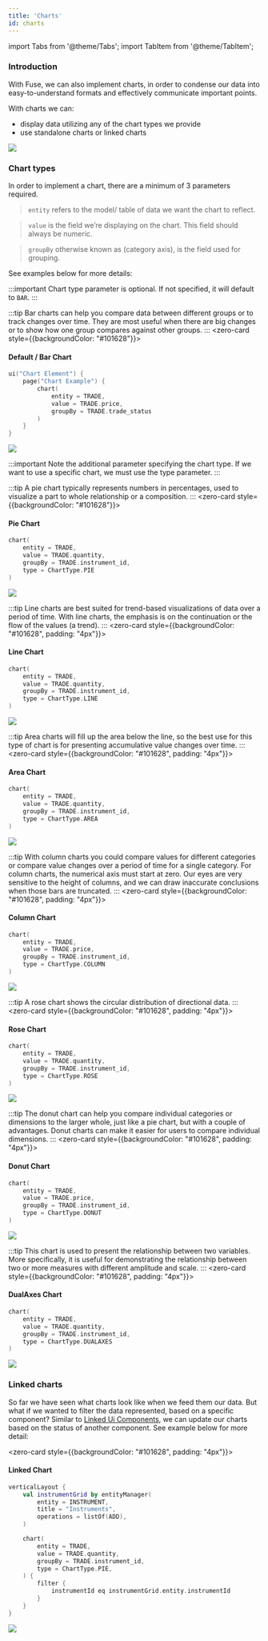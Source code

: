 ```yaml
---
title: 'Charts'
id: charts
---
```

import Tabs from '@theme/Tabs';
import TabItem from '@theme/TabItem';

### Introduction

With Fuse, we can also implement charts, in order to condense our data into easy-to-understand formats and effectively communicate important points.

With charts we can:
- display data utilizing any of the chart types we provide
- use standalone charts or linked charts

![](/img/all-charts.PNG)


### Chart types

In order to implement a chart, there are a minimum of 3 parameters required.
> `entity` refers to the model/ table of data we want the chart to reflect. 

> `value` is the field we’re displaying on the chart. This field should always be numeric.

> `groupBy` otherwise known as (category axis), is the field used for grouping. 


See examples below for more details:

<Tabs>
<TabItem value="bar" label="Default / Bar" default >

:::important
Chart type parameter is optional. If not specified, it will default to `BAR`.
:::
    
:::tip
Bar charts can help you compare data between different groups or to track changes over time. They are most useful when there are big changes or to show how one group compares against other groups. 
:::
<zero-card style={{backgroundColor: "#101628"}}>
<h4 style={{color: "white", paddingTop: "10px", paddingLeft: "10px" }}><b>Default / Bar Chart</b></h4>


```kotlin
ui("Chart Element") {
    page("Chart Example") {
        chart(
            entity = TRADE, 
            value = TRADE.price, 
            groupBy = TRADE.trade_status
        )
    }
}
```
![](/img/bar-chart.PNG)
<!-- ![](/img/default-chart.PNG) -->

</zero-card>
</TabItem>

<TabItem value="pie" label="Pie" default >

:::important
Note the additional parameter specifying the chart type. If we want to use a specific chart, we must use the type parameter. 
:::

:::tip
A pie chart typically represents numbers in percentages, used to visualize a part to whole relationship or a composition. 
:::
<zero-card style={{backgroundColor: "#101628"}}>
<h4 style={{color: "white", paddingTop: "10px", paddingLeft: "10px" }}><b>Pie Chart</b></h4>

```kotlin
chart(
    entity = TRADE, 
    value = TRADE.quantity,
    groupBy = TRADE.instrument_id, 
    type = ChartType.PIE
)
```
![](/img/pie-chart-ins.PNG)

</zero-card>
</TabItem>

<TabItem value="line" label="Line" >

:::tip
Line charts are best suited for trend-based visualizations of data over a period of time. With line charts, the emphasis is on the continuation or the flow of the values (a trend).
:::
<zero-card style={{backgroundColor: "#101628", padding: "4px"}}>
<h4 style={{color: "white", paddingTop: "10px", paddingLeft: "10px" }}><b>Line Chart</b></h4>

```kotlin
chart(
    entity = TRADE, 
    value = TRADE.quantity,
    groupBy = TRADE.instrument_id, 
    type = ChartType.LINE
)
```
![](/img/line-chart.PNG)

</zero-card>

 </TabItem>
 
<TabItem value="area " label="Area" >

:::tip
Area charts will fill up the area below the line, so the best use for this type of chart is for presenting accumulative value changes over time.
:::
<zero-card style={{backgroundColor: "#101628", padding: "4px"}}>
<h4 style={{color: "white", paddingTop: "10px", paddingLeft: "10px" }}><b>Area Chart</b></h4>

```kotlin
chart(
    entity = TRADE, 
    value = TRADE.quantity, 
    groupBy = TRADE.instrument_id, 
    type = ChartType.AREA
)
```
![](/img/area-chart.PNG)

</zero-card>

 </TabItem>

<TabItem value="column" label="Column" >

:::tip
With column charts you could compare values for different categories or compare value changes over a period of time for a single category. For column charts, the numerical axis must start at zero. Our eyes are very sensitive to the height of columns, and we can draw inaccurate conclusions when those bars are truncated.
:::
<zero-card style={{backgroundColor: "#101628", padding: "4px"}}>
<h4 style={{color: "white", paddingTop: "10px", paddingLeft: "10px" }}><b>Column Chart</b></h4>


```kotlin
chart(
    entity = TRADE, 
    value = TRADE.price, 
    groupBy = TRADE.instrument_id, 
    type = ChartType.COLUMN
)
```
![](/img/column-chart.PNG)

</zero-card>

</TabItem>

<TabItem value="rose" label="Rose" >

:::tip
A rose chart shows the circular distribution of directional data.
:::
<zero-card style={{backgroundColor: "#101628", padding: "4px"}}>
<h4 style={{color: "white", paddingTop: "10px", paddingLeft: "10px" }}><b>Rose Chart</b></h4>

```kotlin
chart(
    entity = TRADE, 
    value = TRADE.quantity,
    groupBy = TRADE.instrument_id, 
    type = ChartType.ROSE
)
```

![](/img/rose-chart-q.PNG)

</zero-card>
</TabItem>

<TabItem value="donut" label="Donut" >

:::tip
The donut chart can help you compare individual categories or dimensions to the larger whole, just like a pie chart, but with a couple of advantages. Donut charts can make it easier for users to compare individual dimensions.
:::
<zero-card style={{backgroundColor: "#101628", padding: "4px"}}>
<h4 style={{color: "white", paddingTop: "10px", paddingLeft: "10px" }}><b>Donut Chart</b></h4>


```kotlin
chart(
    entity = TRADE, 
    value = TRADE.price, 
    groupBy = TRADE.instrument_id, 
    type = ChartType.DONUT
)
```

![](/img/donut-chart-ins.PNG)

</zero-card>
</TabItem>

<TabItem value="dualaxes" label="DualAxes" >

:::tip
This chart is used to present the relationship between two variables. More specifically, it is useful for demonstrating the relationship between two or more measures with different amplitude and scale.
:::
<zero-card style={{backgroundColor: "#101628", padding: "4px"}}>
<h4 style={{color: "white", paddingTop: "10px", paddingLeft: "10px" }}><b>DualAxes Chart</b></h4>

```kotlin
chart(
    entity = TRADE,
    value = TRADE.quantity, 
    groupBy = TRADE.instrument_id, 
    type = ChartType.DUALAXES
)
```
![](/img/dual-chart-2.PNG)

</zero-card>

</TabItem>
</Tabs> 

### Linked charts

So far we have seen what charts look like when we feed them our data. But what if we wanted to filter the data represented, based on a specific component? Similar to [Linked Ui Components](/fuse/features/linked-ui-components/), we can update our charts based on the status of another component. See example below for more detail:

<zero-card style={{backgroundColor: "#101628", padding: "4px"}}>
<h4 style={{color: "white", paddingTop: "10px", paddingLeft: "10px" }}><b>Linked Chart</b></h4>

```kotlin
verticalLayout {
    val instrumentGrid by entityManager(
        entity = INSTRUMENT,
        title = "Instruments",
        operations = listOf(ADD),
    )

    chart(
        entity = TRADE,
        value = TRADE.quantity,
        groupBy = TRADE.instrument_id,
        type = ChartType.PIE,
    ) {
        filter {
            instrumentId eq instrumentGrid.entity.instrumentId
        }
    }
}
```
![](/img/linked-chart.PNG)

</zero-card>


 

  
 
 
  
